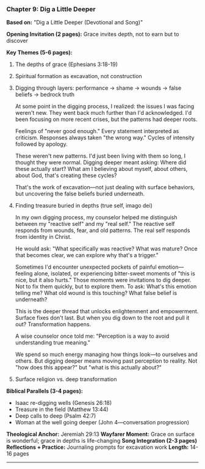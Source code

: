 ### Chapter 9: Dig a Little Deeper
**Based on:** "Dig a Little Deeper (Devotional and Song)"

**Opening Invitation (2 pages):** Grace invites depth, not to earn but to discover

**Key Themes (5-6 pages):**
1. The depths of grace (Ephesians 3:18-19)
2. Spiritual formation as excavation, not construction
3. Digging through layers: performance → shame → wounds → false beliefs → bedrock truth

   At some point in the digging process, I realized: the issues I was facing weren't new. They went back much further than I'd acknowledged. I'd been focusing on more recent crises, but the patterns had deeper roots.

   Feelings of "never good enough."
   Every statement interpreted as criticism.
   Responses always taken "the wrong way."
   Cycles of intensity followed by apology.

   These weren't new patterns. I'd just been living with them so long, I thought they were normal. Digging deeper meant asking: Where did these actually start? What am I believing about myself, about others, about God, that's creating these cycles?

   That's the work of excavation—not just dealing with surface behaviors, but uncovering the false beliefs buried underneath.

4. Finding treasure buried in depths (true self, imago dei)

   In my own digging process, my counselor helped me distinguish between my "reactive self" and my "real self." The reactive self responds from wounds, fear, and old patterns. The real self responds from identity in Christ.

   He would ask: "What specifically was reactive? What was mature? Once that becomes clear, we can explore why that's a trigger."

   Sometimes I'd encounter unexpected pockets of painful emotion—feeling alone, isolated, or experiencing bitter-sweet moments of "this is nice, but it also hurts." Those moments were invitations to dig deeper. Not to fix them quickly, but to explore them. To ask: What's this emotion telling me? What old wound is this touching? What false belief is underneath?

   This is the deeper thread that unlocks enlightenment and empowerment. Surface fixes don't last. But when you dig down to the root and pull it out? Transformation happens.

   A wise counselor once told me: "Perception is a way to avoid understanding true meaning."

   We spend so much energy managing how things look—to ourselves and others. But digging deeper means moving past perception to reality. Not "how does this appear?" but "what is this actually about?"

5. Surface religion vs. deep transformation

**Biblical Parallels (3-4 pages):**
- Isaac re-digging wells (Genesis 26:18)
- Treasure in the field (Matthew 13:44)
- Deep calls to deep (Psalm 42:7)
- Woman at the well going deeper (John 4—conversation progression)

**Theological Anchor:** Jeremiah 29:13
**Wayfarer Moment:** Grace on surface is wonderful; grace in depths is life-changing
**Song Integration (2-3 pages)**
**Reflections + Practice:** Journaling prompts for excavation work
**Length:** 14-16 pages

---

